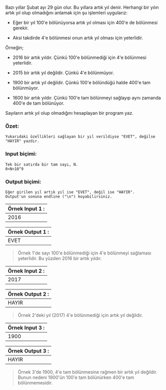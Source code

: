 Bazı yıllar Şubat ayı 29 gün olur. Bu yıllara artık yıl denir. Herhangi bir yılın artık yıl olup olmadığını anlamak için şu işlemleri uygularız:

* Eğer bir yıl 100'e bölünüyorsa artık yıl olması için 400'e de bölünmesi gerekir.

* Aksi takdirde 4'e bölünmesi onun artık yıl olması için yeterlidir.

Örneğin;
* 2016 bir artık yıldır. Çünkü 100'e bölünmediği için 4'e bölünmesi yeterlidir.

* 2015 bir artık yıl değildir. Çünkü 4'e bölünmüyor.

* 1900 bir artık yıl değildir. Çünkü 100'e bölündüğü halde 400'e tam bölünmüyor.

* 1600 bir artık yıldır. Çünkü 100'e tam bölünmeyi sağlayıp aynı zamanda 400'e de tam bölünüyor.

Sayıların artık yıl olup olmadığını hesaplayan bir program yaz.


### Özet:
	Yukarıdaki özellikleri sağlayan bir yıl verildiyse "EVET", değilse "HAYIR" yazdır.

### Input biçimi:
	Tek bir satırda bir tam sayı, N.
	0<N<10^9

### Output biçimi:
	Eğer girilen yıl artık yıl ise "EVET", değil ise "HAYIR".
	Output'un sonuna endline ("\n") koyabilirsiniz.

| Örnek Input 1 : |
| --------------- |
| 2016            |

| Örnek Output 1 : |
| ---------------- |
| EVET             |

>Örnek 1'de sayı 100'e bölünmediği için 4'e bölünmeyi sağlaması yeterlidir. Bu yüzden 2016 bir artık yıldır.


| Örnek Input 2 : |
| --------------- |
| 2017            |

| Örnek Output 2 : |
| ---------------- |
| HAYIR            |

>Örnek 2'deki yıl (2017) 4'e bölünmediği için artık yıl değildir.


| Örnek Input 3 : |
| --------------- |
| 1900            |

| Örnek Output 3 : |
| ---------------- |
| HAYIR            |

>Örnek 3'de 1900, 4'e tam bölünmesine rağmen bir artık yıl değildir. Bunun nedeni 1900'ün 100'e tam bölünürken 400'e tam bölünmemesidir.
